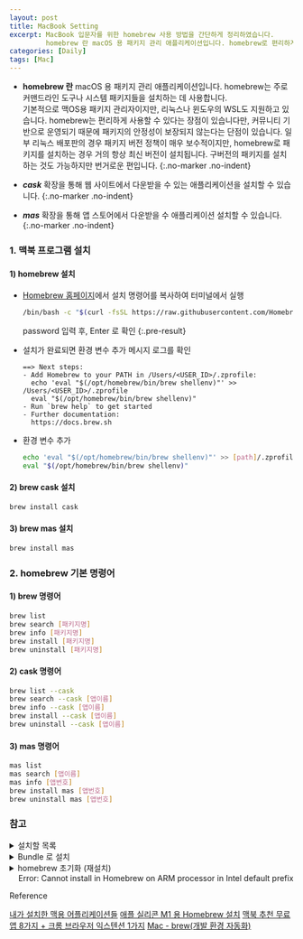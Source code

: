 ```yaml
---
layout: post 
title: MacBook Setting
excerpt: MacBook 입문자를 위한 homebrew 사용 방법을 간단하게 정리하였습니다. 
         homebrew 란 macOS 용 패키지 관리 애플리케이션입니다. homebrew로 편리하게 패키지를 관리하고, 웹 사이트 혹은 앱 스토어에서 다운받을 수 있는 애플리케이션도 다운 받을 수 있습니다.
categories: [Daily]
tags: [Mac]
---
```


- **homebrew 란** macOS 용 패키지 관리 애플리케이션입니다. homebrew는 주로 커맨드라인 도구나 시스템 패키지들을 설치하는 데 사용합니다.   
  기본적으로 맥OS용 패키지 관리자이지만, 리눅스나 윈도우의 WSL도 지원하고 있습니다. homebrew는 편리하게 사용할 수 있다는 장점이 있습니다만, 커뮤니티 기반으로 운영되기 때문에 패키지의 안정성이 보장되지 않는다는 단점이 있습니다. 
  일부 리눅스 배포판의 경우 패키지 버전 정책이 매우 보수적이지만, homebrew로 패키지를 설치하는 경우 거의 항상 최신 버전이 설치됩니다. 구버전의 패키지를 설치하는 것도 가능하지만 번거로운 편입니다.
{:.no-marker .no-indent}

- ***cask*** 확장을 통해 웹 사이트에서 다운받을 수 있는 애플리케이션을 설치할 수 있습니다.
{:.no-marker .no-indent}
- ***mas*** 확장을 통해 앱 스토어에서 다운받을 수 애플리케이션 설치할 수 있습니다.
{:.no-marker .no-indent}

### 1. 맥북 프로그램 설치

#### 1) homebrew 설치
- [Homebrew 홈페이지](https://brew.sh/index_ja)에서 설치 명령어를 복사하여 터미널에서 실행

   ```bash
   /bin/bash -c "$(curl -fsSL https://raw.githubusercontent.com/Homebrew/install/master/install.sh)"
   ```
  password 입력 후, Enter 로 확인
  {:.pre-result}

- 설치가 완료되면 환경 변수 추가 메시지 로그를 확인

  ```text
  ==> Next steps:
  - Add Homebrew to your PATH in /Users/<USER_ID>/.zprofile:
    echo 'eval "$(/opt/homebrew/bin/brew shellenv)"' >> /Users/<USER_ID>/.zprofile
    eval "$(/opt/homebrew/bin/brew shellenv)"
  - Run `brew help` to get started
  - Further documentation:
    https://docs.brew.sh
  ```
  
- 환경 변수 추가

  ```bash
  echo 'eval "$(/opt/homebrew/bin/brew shellenv)"' >> [path]/.zprofile
  eval "$(/opt/homebrew/bin/brew shellenv)"
  ```

#### 2) brew cask 설치
```bash
brew install cask 
```

#### 3) brew mas 설치
```bash
brew install mas 
```

### 2. homebrew 기본 명령어

#### 1) brew 명령어
```bash
brew list
brew search [패키지명]
brew info [패키지명]
brew install [패키지명]
brew uninstall [패키지명]
```

#### 2) cask 명령어
```bash
brew list --cask
brew search --cask [앱이름]
brew info --cask [앱이름]
brew install --cask [앱이름]
brew uninstall --cask [앱이름]
```

#### 3) mas 명령어
```bash
mas list
mas search [앱이름]
mas info [앱번호]
brew install mas [앱번호]
brew uninstall mas [앱번호]
```


### 참고
<details>
<summary>설치할 목록</summary>
<div markdown="1">
- brew
  - [x] java
  - [x] git
  - [x] gradle
  - [x] jq : 커맨드라인 JSON 프로세서
  - [x] tree : tree 명령어
  - [x] newman
- cask
  - [x] chrome
  - [x] slack
  - [x] discord
  - [x] docker
  - [x] source tree
  - [x] intellij-idea
  - [x] vscode
  - [x] iterm2
  - [x] Spectacle : 화면 분할
  - [x] Karabiner-Elements : 한/영키
  - [x] Alfred : 검색
  - [x] kap : 화면 기록
  - [x] Postman
  - [x] insomnia
  - [x] monitorcontrol
- mas
  - [x] OneDrive  
  - [x] Excel  
  - [x] Word  
  - [x] PowerPoint
  - [x] Todo
  - [x] kakaotalk
  - [x] Joli of Caffeine : 절전 모드 시간 설정
</div>
</details>


<details>
<summary>Bundle 로 설치</summary>
<div markdown="1">
- brew file 생성 및 실행

  ```bash
  cd ~
  
  # 생성
  brew bundle dump
  
  # 덮어 씌우기
  brew bundle -f dump
  
  # 파일 확인
  cat BrewFile
  
  # 실행
  brew bundle
  ```

</div>
</details>


<details>
<summary>homebrew 초기화 (재설치) <br>
&nbsp; &nbsp; Error: Cannot install in Homebrew on ARM processor in Intel default prefix</summary>
<div markdown="1">
- brew install 시 아래와 같은 에러가 발생하여 homebrew 재설치

  ```text
  Error: Cannot install in Homebrew on ARM processor in Intel default prefix
  Some of Homebrew's bottles (binary packages) can only be used with the default
  prefix (/usr/local).
  You will encounter build failures with some formulae.
  Please create pull requests instead of asking for help on Homebrew's GitHub,
  Twitter or any other official channels. You are responsible for resolving
  any issues you experience while you are running this
  unsupported configuration.
  ```

1) /usr/local 폴더에서 Homebrew 폴더 삭제

  ```bash
  rm -rf Homebrew/
  ```

2) Uninstall Homebrew
  
  ```bash
  /bin/bash -c "$(curl -fsSL https://raw.githubusercontent.com/Homebrew/install/master/uninstall.sh)"
  ```

3) Install Homebrew
  
  ```bash
  /bin/bash -c "$(curl -fsSL https://raw.githubusercontent.com/Homebrew/
  ```

4) .zshrc에 PATH 추가

  ```bash
  vi ~/.zshrc
  export $PATH=/usr/local/bin:$PATH
  ```

</div>
</details>


<div class="post-reference">
  <p>Reference</p>
  <a href="https://youngmind.tistory.com/entry/내가-설치한-맥용-어플리케이션들">내가 설치한 맥용 어플리케이션들</a>
  <a href="https://www.lainyzine.com/ko/article/how-to-install-homebrew-for-m1-apple-silicon">애플 실리콘 M1 용 Homebrew 설치</a>
  <a href="https://www.youtube.com/watch?v=JtduKIxBn4w&t=292s">맥북 추천 무료 앱 8가지 + 크롬 브라우저 익스텐션 1가지</a>
  <a href="https://velog.io/@ruddms936/Mac-brew">Mac - brew(개발 환경 자동화)</a>
</div>
